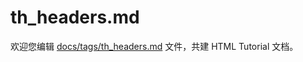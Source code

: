th_headers.md
===

欢迎您编辑 <a target="__blank" href="https://github.com/jaywcjlove/html-tutorial/blob/master/docs/tags/th_headers.md">docs/tags/th_headers.md</a> 文件，共建 HTML Tutorial 文档。
